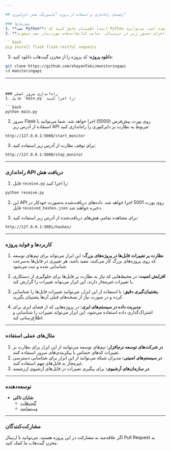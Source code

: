 ```yaml
---

## راهنمای راه‌اندازی و استفاده از پروژه “مانیتورینگ هش دایرکتوری”

### پیش‌نیازها
1. **نصب Python**: ابتدا اطمینان حاصل کنید که Python نسخه 3.7 یا بالاتر روی سیستم شما نصب شده است. می‌توانید Python را از [python.org](https://www.python.org) دانلود و نصب کنید.
2. **نصب وابستگی‌ها**: با اجرای دستور زیر در ترمینال، تمامی کتابخانه‌های موردنیاز نصب می‌شوند:

```bash
pip install flask flask-restful requests
```

3. **دانلود پروژه**: کد پروژه را از مخزن گیت‌هاب دانلود کنید:

```bash
git clone https://github.com/shayanTaki/manitoringapi
cd manitoringapi
```

---
```


### راه‌اندازی سرور اصلی
1. فایل `main.py` را اجرا کنید:

```bash
python main.py
```

2. سرور Flask روی پورت پیش‌فرض (5000) اجرا خواهد شد. شما می‌توانید با استفاده از آدرس زیر API مربوط به نظارت بر دایرکتوری را راه‌اندازی کنید:

```
http://127.0.0.1:5000/start_monitor
```

3. برای توقف نظارت از آدرس زیر استفاده کنید:

```
http://127.0.0.1:5000/stop_monitor
```


---

### راه‌اندازی API دریافت هش
1. فایل `receive.py` را اجرا کنید:

```bash
python receive.py
```

2. این API روی پورت 5001 اجرا خواهد شد. داده‌های دریافت‌شده به‌صورت خودکار در فایل `received_hashes.json` ذخیره خواهند شد.

3. برای مشاهده تمامی هش‌های دریافت‌شده از آدرس زیر استفاده کنید:

```
http://127.0.0.1:5001/hashes/
```

---

### کاربردها و فواید پروژه

1. **نظارت بر تغییرات فایل‌ها در پروژه‌های بزرگ:** این ابزار می‌تواند برای تیم‌های توسعه که روی پروژه‌های بزرگ کار می‌کنند، مفید باشد. هر تغییری در فایل‌ها به‌سرعت شناسایی شده و ثبت می‌شود.

2. **افزایش امنیت:** در محیط‌هایی که نیاز به نظارت بر فایل‌ها برای جلوگیری از دستکاری یا تغییرات غیرمجاز دارند، این ابزار می‌تواند تغییرات را گزارش کند.

3. **پشتیبان‌گیری دقیق:** با استفاده از این ابزار، می‌توانید تغییرات فایل‌ها را شناسایی کرده و در صورت نیاز از نسخه‌های قبلی آن‌ها پشتیبان بگیرید.

4. **مدیریت داده در سیستم‌های ابری:** در پروژه‌هایی که از فضای ابری برای اشتراک‌گذاری داده استفاده می‌شود، این ابزار می‌تواند تغییرات را شناسایی و اطلاع‌رسانی کند.

---

### مثال‌های عملی استفاده
1. **در شرکت‌های توسعه نرم‌افزار:** تیم‌های توسعه می‌توانند از این ابزار برای نظارت بر تغییرات کدهای حساس یا پیکربندی‌های سرور استفاده کنند.
2. **در سیستم‌های امنیتی:** مدیران شبکه می‌توانند از این ابزار برای شناسایی دسترسی غیرمجاز به فایل‌های مهم استفاده کنند.
3. **در سازمان‌های آرشیوی:** برای پیگیری تغییرات در فایل‌های آرشیوی ارزشمند.

---

### توسعه‌دهنده
- **شایان تاکی**
  - [گیت‌هاب](https://github.com/shayanTaki)
  - [وب‌سایت](https://shirdalcode.ir)

---

### مشارکت‌کنندگان
اگر علاقه‌مند به مشارکت در این پروژه هستید، می‌توانید با ارسال Pull Request به مخزن گیت‌هاب ما کمک کنید.

